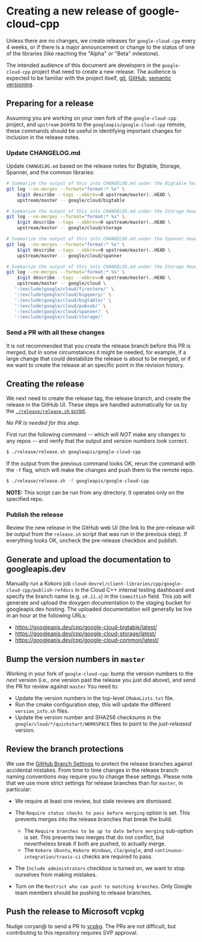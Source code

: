 # Creating a new release of google-cloud-cpp

Unless there are no changes, we create releases for `google-cloud-cpp` every
4 weeks, or if there is a major announcement or change to the status of one
of the libraries (like reaching the "Alpha" or "Beta" milestone).

The intended audience of this document are developers in the `google-cloud-cpp`
project that need to create a new release. The audience is expected to be
familiar with the project itself, [git][git-docs], [GitHub][github-guides],
[semantic versioning](https://semver.org).

## Preparing for a release

Assuming you are working on your own fork of the `google-cloud-cpp` project,
and `upstream` points to the `googleapis/google-cloud-cpp` remote, these
commands should be useful in identifying important changes for inclusion in the
release notes.

### Update CHANGELOG.md

Update `CHANGELOG.md` based on the release notes for Bigtable, Storage,
Spanner, and the common libraries:

```bash
# Summarize the output of this into CHANGELOG.md under the Bigtable header
git log --no-merges --format="format:* %s" \
    $(git describe --tags --abbrev=0 upstream/master)..HEAD \
    upstream/master -- google/cloud/bigtable
```

```bash
# Summarize the output of this into CHANGELOG.md under the Storage header
git log --no-merges --format="format:* %s" \
    $(git describe --tags --abbrev=0 upstream/master)..HEAD \
    upstream/master -- google/cloud/storage
```

```bash
# Summarize the output of this into CHANGELOG.md under the Spanner header
git log --no-merges --format="format:* %s" \
    $(git describe --tags --abbrev=0 upstream/master)..HEAD \
    upstream/master -- google/cloud/spanner
```

```bash
# Summarize the output of this into CHANGELOG.md under the Storage header
git log --no-merges --format="format:* %s" \
    $(git describe --tags --abbrev=0 upstream/master)..HEAD \
    upstream/master -- google/cloud \
   ':(exclude)google/cloud/firestore/' \
   ':(exclude)google/cloud/bigquery/' \
   ':(exclude)google/cloud/bigtable/' \
   ':(exclude)google/cloud/pubsub/' \
   ':(exclude)google/cloud/spanner/' \
   ':(exclude)google/cloud/storage/'
```

### Send a PR with all these changes

It is not recommended that you create the release branch before this PR is
*merged*, but in some circumstances it might be needed, for example, if a large
change that could destabilize the release is about to be merged, or if we want
to create the release at an specific point in the revision history.

## Creating the release

We next need to create the release tag, the release branch, and create the
release in the GitHub UI. These steps are handled automatically for us by the
[`./release/release.sh`
script](https://github.com/googleapis/google-cloud-cpp/blob/master/release/release.sh).

*No PR is needed for this step.*

First run the following command -- which will *NOT* make any changes to any
repos -- and verify that the output and *version numbers* look correct.

```bash
$ ./release/release.sh googleapis/google-cloud-cpp
```

If the output from the previous command looks OK, rerun the command with the
`-f` flag, which will make the changes and push them to the remote repo.

```bash
$ ./release/release.sh -f googleapis/google-cloud-cpp
```

**NOTE:** This script can be run from any directory. It operates only on the
specified repo.

### Publish the release

Review the new release in the GitHub web UI (the link to the pre-release will
be output from the `release.sh` script that was run in the previous step). If
everything looks OK, uncheck the pre-release checkbox and publish.

## Generate and upload the documentation to googleapis.dev

Manually run a Kokoro job
`cloud-devrel/client-libraries/cpp/google-cloud-cpp/publish-refdocs` in the
Cloud C++ internal testing dashboard and specify the branch name (e.g.
`v0.11.x`) in the `Committish` field. This job will generate and upload the
doxygen documentation to the staging bucket for googleapis.dev hosting. The
uploaded documentation will generally be live in an hour at the following URLs:
* https://googleapis.dev/cpp/google-cloud-bigtable/latest/
* https://googleapis.dev/cpp/google-cloud-storage/latest/
* https://googleapis.dev/cpp/google-cloud-common/latest/

## Bump the version numbers in `master`

Working in your fork of `google-cloud-cpp`: bump the version numbers to the
*next* version (i.e., one version past the release you just did above), and
send the PR for review against `master` You need to:

- Update the version numbers in the top-level `CMakeLists.txt` file.
- Run the cmake configuration step, this will update the different
  `version_info.sh` files.
- Update the version number and SHA256 checksums in the
  `google/cloud/*/quickstart/WORKSPACE` files to point to the *just-released*
  version.

## Review the branch protections

We use the [GitHub Branch Settings][github-branch-settings] to protect the
release branches against accidental mistakes. From time to time changes in the
release branch naming conventions may require you to change these settings.
Please note that we use more strict settings for release branches than for
`master`, in particular:

* We require at least one review, but stale reviews are dismissed.
* The `Require status checks to pass before merging` option is set.
  This prevents merges into the release branches that break the build.
  * The `Require branches to be up to date before merging` sub-option
    is set. This prevents two merges that do not conflict, but nevertheless
    break if both are pushed, to actually merge.
  * The `Kokoro Ubuntu`, `Kokoro Windows`, `cla/google`, and
    `continuous-integration/travis-ci` checks are required to pass.

* The `Include administrators` checkbox is turned on, we want to stop ourselves
  from making mistakes.

* Turn on the `Restrict who can push to matching branches`. Only Google team
  members should be pushing to release branches.

[git-docs]: https://git-scm.com/doc
[github-guides]: https://guides.github.com/
[github-branch-settings]: https://github.com/googleapis/google-cloud-cpp/settings/branches

## Push the release to Microsoft vcpkg

Nudge coryan@ to send a PR to
[vcpkg](https://github.com/Microsoft/vcpkg/tree/master/ports/google-cloud-cpp).
The PRs are not difficult, but contributing to this repository requires SVP
approval.

